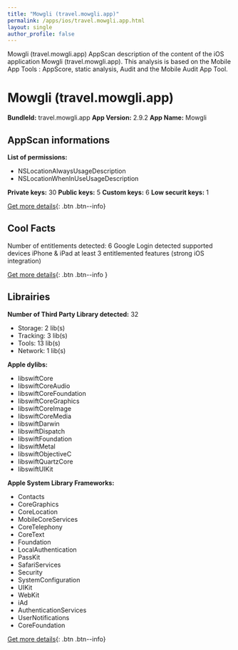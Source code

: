 ```yaml
---
title: "Mowgli (travel.mowgli.app)"
permalink: /apps/ios/travel.mowgli.app.html
layout: single
author_profile: false
---
```

Mowgli (travel.mowgli.app) AppScan description of the content of the iOS application Mowgli (travel.mowgli.app). This analysis is based on the Mobile App Tools : AppScore, static analysis, Audit and the Mobile Audit App Tool.

# Mowgli (travel.mowgli.app)

**BundleId:** travel.mowgli.app
**App Version:** 2.9.2
**App Name:** Mowgli


## AppScan informations 

**List of permissions:** 
- NSLocationAlwaysUsageDescription
- NSLocationWhenInUseUsageDescription
  
  
**Private keys:** 30
**Public keys:** 5
**Custom keys:** 6
**Low securit keys:** 1
  
[Get more details](/pricing.html){: .btn .btn--info}

## Cool Facts

Number of entitlements detected: 6
Google Login detected
supported devices iPhone & iPad
at least 3 entitlemented features (strong iOS integration)
  
[Get more details](/pricing.html){: .btn .btn--info }

## Librairies 
**Number of Third Party Library detected:** 32
- Storage: 2 lib(s)
- Tracking: 3 lib(s)
- Tools: 13 lib(s)
- Network: 1 lib(s)


**Apple dylibs:**
- libswiftCore
- libswiftCoreAudio
- libswiftCoreFoundation
- libswiftCoreGraphics
- libswiftCoreImage
- libswiftCoreMedia
- libswiftDarwin
- libswiftDispatch
- libswiftFoundation
- libswiftMetal
- libswiftObjectiveC
- libswiftQuartzCore
- libswiftUIKit


**Apple System Library Frameworks:**
- Contacts
- CoreGraphics
- CoreLocation
- MobileCoreServices
- CoreTelephony
- CoreText
- Foundation
- LocalAuthentication
- PassKit
- SafariServices
- Security
- SystemConfiguration
- UIKit
- WebKit
- iAd
- AuthenticationServices
- UserNotifications
- CoreFoundation


  
[Get more details](/pricing.html){: .btn .btn--info}

